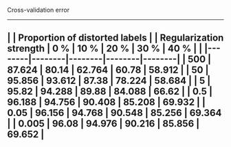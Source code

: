 Cross-validation error
 ______________________________________________________________________
|                         | Proportion of distorted labels             |
| Regularization strength | 0 %    | 10 %   | 20 %   | 30 %   | 40 %   |
|                         |--------|--------|--------|--------|--------|
|                 500     | 87.624 | 80.14  | 62.764 | 60.78  | 58.912 |
|                  50     | 95.856 | 93.612 | 87.38  | 78.224 | 58.684 |
|                   5     | 95.82  | 94.288 | 89.88  | 84.088 | 66.62  |
|                   0.5   | 96.188 | 94.756 | 90.408 | 85.208 | 69.932 |
|                   0.05  | 96.156 | 94.768 | 90.548 | 85.256 | 69.364 |
|                   0.005 | 96.08  | 94.976 | 90.216 | 85.856 | 69.652 |
 ----------------------------------------------------------------------
